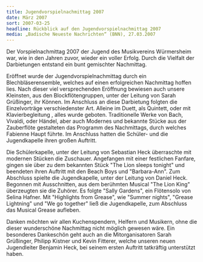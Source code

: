 ```yaml
---
title: Jugendvorspielnachmittag 2007
date: März 2007
sort: 2007-03-25
headline: Rückblick auf den Jugendvorspielnachmittag 2007
media: „Badische Neueste Nachrichten“ (BNN), 27.03.2007
---
```


Der Vorspielnachmittag 2007 der Jugend des Musikvereins Würmersheim war, wie in den Jahren zuvor, wieder ein voller Erfolg. Durch die Vielfalt der Darbietungen entstand ein bunt gemischter Nachmittag. 

Eröffnet wurde der Jugendvorspielnachmittag durch ein Blechbläserensemble, welches auf einen erfolgreichen Nachmittag hoffen lies. Nach dieser viel versprechenden Eröffnung bewiesen auch unsere Kleinsten, aus den Blockflötengruppen, unter der Leitung von Sarah Grüßinger, ihr Können. Im Anschluss an diese Darbietung folgten die Einzelvorträge verschiedenster Art. Alleine im Duett, als Quintett, oder mit Klavierbegleitung , alles wurde geboten. Traditionelle Werke von Bach, Vivaldi, oder Händel, aber auch Modernes und bekannte Stücke aus der Zauberflöte gestalteten das Programm des Nachmittags, durch welches Fabienne Haupt führte. Im Anschluss hatten die Schüler- und die Jugendkapelle ihren großen Auftritt. 

Die Schülerkapelle, unter der Leitung von Sebastian Heck überraschte mit modernen Stücken die Zuschauer. Angefangen mit einer festlichen Fanfare, gingen sie über zu dem bekannten Stück "The Lion sleeps tonight" und beendeten ihren Auftritt mit den Beach Boys und "Barbara-Ann". Zum Abschluss spielte die Jugendkapelle, unter der Leitung von Daniel Heck. Begonnen mit Ausschnitten, aus dem berühmten Musical "The Lion King" überzeugten sie die Zuhörer. Es folgte "Sally Gardens", ein Flötensolo von Selina Hafner. Mit "Highlights from Grease", wie "Summer nights", "Grease Lightning" und "We go together" ließ die Jugendkapelle, zum Abschluss das Musical Grease aufleben. 

Danken möchten wir allen Kuchenspendern, Helfern und Musikern, ohne die dieser wunderschöne Nachmittag nicht möglich gewesen wäre. Ein besonderes Dankeschön geht auch an die Mitorganisatoren Sarah Grüßinger, Philipp Kistner und Kevin Fitterer, welche unseren neuen Jugendleiter Benjamin Heck, bei seinem ersten Auftritt tatkräftig unterstützt haben.
